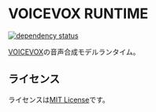 # VOICEVOX RUNTIME

[![dependency status](https://deps.rs/repo/github/qryxip/voicevox_runtime_prototype/status.svg)](https://deps.rs/repo/github/qryxip/voicevox_runtime_prototype)

[VOICEVOX](https://voicevox.hiroshiba.jp/)の音声合成モデルランタイム。

## ライセンス

ライセンスは[MIT License](https://opensource.org/license/mit/)です。
